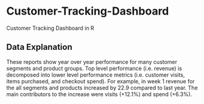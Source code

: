 # Customer-Tracking-Dashboard

Customer Tracking Dashboard in R


## Data Explanation

These reports show year over year performance for many customer segments and product groups. Top level performance (i.e. revenue) is decomposed into lower level performance metrics (i.e. customer visits, items purchased, and checkout spend). For example, in week 1 revenue for the all segments and products increased by 22.9 compared to last year. The main contributors to the increase were visits (+12.1%) and spend (+6.3%).

